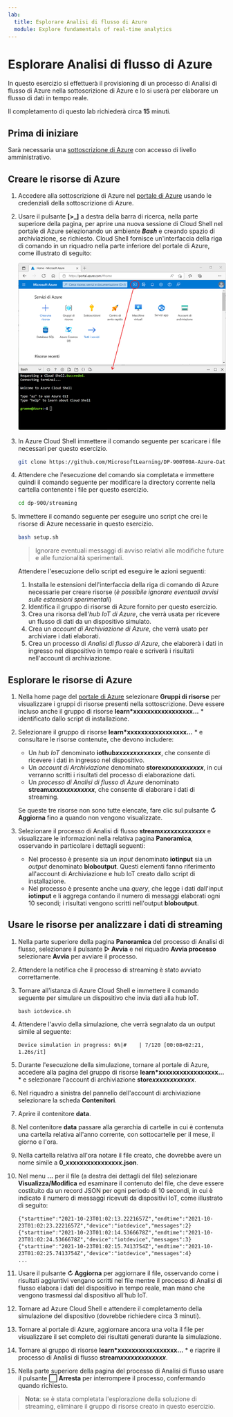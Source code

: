```yaml
---
lab:
  title: Esplorare Analisi di flusso di Azure
  module: Explore fundamentals of real-time analytics
---
```


# Esplorare Analisi di flusso di Azure

In questo esercizio si effettuerà il provisioning di un processo di Analisi di flusso di Azure nella sottoscrizione di Azure e lo si userà per elaborare un flusso di dati in tempo reale.

Il completamento di questo lab richiederà circa **15** minuti.

## Prima di iniziare

Sarà necessaria una [sottoscrizione di Azure](https://azure.microsoft.com/free) con accesso di livello amministrativo.

## Creare le risorse di Azure

1. Accedere alla sottoscrizione di Azure nel [portale di Azure](https://portal.azure.com) usando le credenziali della sottoscrizione di Azure.

1. Usare il pulsante **[\>_]** a destra della barra di ricerca, nella parte superiore della pagina, per aprire una nuova sessione di Cloud Shell nel portale di Azure selezionando un ambiente ***Bash*** e creando spazio di archiviazione, se richiesto. Cloud Shell fornisce un'interfaccia della riga di comando in un riquadro nella parte inferiore del portale di Azure, come illustrato di seguito:

    ![Portale di Azure con un riquadro di Cloud Shell](./images/cloud-shell.png)

1. In Azure Cloud Shell immettere il comando seguente per scaricare i file necessari per questo esercizio.

    ```bash
    git clone https://github.com/MicrosoftLearning/DP-900T00A-Azure-Data-Fundamentals dp-900
    ```

1. Attendere che l'esecuzione del comando sia completata e immettere quindi il comando seguente per modificare la directory corrente nella cartella contenente i file per questo esercizio.

    ```bash
    cd dp-900/streaming
    ```

1. Immettere il comando seguente per eseguire uno script che crei le risorse di Azure necessarie in questo esercizio.

    ```bash
    bash setup.sh
    ```

    > Ignorare eventuali messaggi di avviso relativi alle modifiche future e alle funzionalità sperimentali.

    Attendere l'esecuzione dello script ed eseguire le azioni seguenti:

    1. Installa le estensioni dell'interfaccia della riga di comando di Azure necessarie per creare risorse (*è possibile ignorare eventuali avvisi sulle estensioni sperimentali*)
    1. Identifica il gruppo di risorse di Azure fornito per questo esercizio.
    1. Crea una risorsa dell'*hub IoT di Azure*, che verrà usata per ricevere un flusso di dati da un dispositivo simulato.
    1. Crea un *account di Archiviazione di Azure*, che verrà usato per archiviare i dati elaborati.
    1. Crea un processo di *Analisi di flusso di Azure*, che elaborerà i dati in ingresso nel dispositivo in tempo reale e scriverà i risultati nell'account di archiviazione.

## Esplorare le risorse di Azure

1. Nella home page del [portale di Azure](https://portal.azure.com?azure-portal=true) selezionare **Gruppi di risorse** per visualizzare i gruppi di risorse presenti nella sottoscrizione. Deve essere incluso anche il gruppo di risorse **learn*xxxxxxxxxxxxxxxxx...** * identificato dallo script di installazione.
2. Selezionare il gruppo di risorse **learn*xxxxxxxxxxxxxxxxx...** * e consultare le risorse contenute, che devono includere:
    - Un *hub IoT* denominato **iothub*xxxxxxxxxxxxx***, che consente di ricevere i dati in ingresso nel dispositivo.
    - Un *account di Archiviazione* denominato **store*xxxxxxxxxxxx***, in cui verranno scritti i risultati del processo di elaborazione dati.
    - Un *processo di Analisi di flusso di Azure* denominato **stream*xxxxxxxxxxxxx***, che consente di elaborare i dati di streaming.

    Se queste tre risorse non sono tutte elencate, fare clic sul pulsante **&#8635; Aggiorna** fino a quando non vengono visualizzate.

3. Selezionare il processo di Analisi di flusso **stream*xxxxxxxxxxxxx*** e visualizzare le informazioni nella relativa pagina **Panoramica**, osservando in particolare i dettagli seguenti:
    - Nel processo è presente sia un *input* denominato **iotinput** sia un *output* denominato **bloboutput**. Questi elementi fanno riferimento all'account di Archiviazione e hub IoT creato dallo script di installazione.
    - Nel processo è presente anche una *query*, che legge i dati dall'input **iotinput** e li aggrega contando il numero di messaggi elaborati ogni 10 secondi; i risultati vengono scritti nell'output **bloboutput**.

## Usare le risorse per analizzare i dati di streaming

1. Nella parte superiore della pagina **Panoramica** del processo di Analisi di flusso, selezionare il pulsante **&#9655; Avvia** e nel riquadro **Avvia processo** selezionare **Avvia** per avviare il processo.
2. Attendere la notifica che il processo di streaming è stato avviato correttamente.
3. Tornare all'istanza di Azure Cloud Shell e immettere il comando seguente per simulare un dispositivo che invia dati alla hub IoT.

    ```
    bash iotdevice.sh
    ```

4. Attendere l'avvio della simulazione, che verrà segnalato da un output simile al seguente:

    ```
    Device simulation in progress: 6%|#    | 7/120 [00:08<02:21, 1.26s/it]
    ```

5. Durante l'esecuzione della simulazione, tornare al portale di Azure, accedere alla pagina del gruppo di risorse **learn*xxxxxxxxxxxxxxxxx...** * e selezionare l'account di archiviazione **store*xxxxxxxxxxxx***.
6. Nel riquadro a sinistra del pannello dell'account di archiviazione selezionare la scheda **Contenitori**.
7. Aprire il contenitore **data**.
8. Nel contenitore **data** passare alla gerarchia di cartelle in cui è contenuta una cartella relativa all'anno corrente, con sottocartelle per il mese, il giorno e l'ora.
9. Nella cartella relativa all'ora notare il file creato, che dovrebbe avere un nome simile a **0_xxxxxxxxxxxxxxxx.json**.
10. Nel menu **...** per il file (a destra dei dettagli del file) selezionare **Visualizza/Modifica** ed esaminare il contenuto del file, che deve essere costituito da un record JSON per ogni periodo di 10 secondi, in cui è indicato il numero di messaggi ricevuti da dispositivi IoT, come illustrato di seguito:

    ```
    {"starttime":"2021-10-23T01:02:13.2221657Z","endtime":"2021-10-23T01:02:23.2221657Z","device":"iotdevice","messages":2}
    {"starttime":"2021-10-23T01:02:14.5366678Z","endtime":"2021-10-23T01:02:24.5366678Z","device":"iotdevice","messages":3}
    {"starttime":"2021-10-23T01:02:15.7413754Z","endtime":"2021-10-23T01:02:25.7413754Z","device":"iotdevice","messages":4}
    ...
    ```

11. Usare il pulsante **&#8635; Aggiorna** per aggiornare il file, osservando come i risultati aggiuntivi vengano scritti nel file mentre il processo di Analisi di flusso elabora i dati del dispositivo in tempo reale, man mano che vengono trasmessi dal dispositivo all'hub IoT.
12. Tornare ad Azure Cloud Shell e attendere il completamento della simulazione del dispositivo (dovrebbe richiedere circa 3 minuti).
13. Tornare al portale di Azure, aggiornare ancora una volta il file per visualizzare il set completo dei risultati generati durante la simulazione.
14. Tornare al gruppo di risorse **learn*xxxxxxxxxxxxxxxxx...** * e riaprire il processo di Analisi di flusso **stream*xxxxxxxxxxxxx***.
15. Nella parte superiore della pagina del processo di Analisi di flusso usare il pulsante **&#11036; Arresta** per interrompere il processo, confermando quando richiesto.

> **Nota**: se è stata completata l'esplorazione della soluzione di streaming, eliminare il gruppo di risorse creato in questo esercizio.
